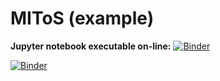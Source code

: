 # MIToS (example)

**Jupyter notebook executable on-line:** [![Binder](https://mybinder.org/badge_logo.svg)](https://mybinder.org/v2/gh/diegozea/lcqb-internal-seminar-mitos/master?urlpath=https%3A%2F%2Fgithub.com%2Fdiegozea%2Flcqb-internal-seminar-mitos%2Fblob%2Fmaster%2FGaussDCA%2520contact%2520prediction%2520AUC%2520using%2520MIToS.ipynb)

[![Binder](https://mybinder.org/badge_logo.svg)](https://mybinder.org/v2/gh/diegozea/lcqb-internal-seminar-mitos/master?filepath=GaussDCA%20contact%20prediction%20AUC%20using%20MIToS.ipynb)
